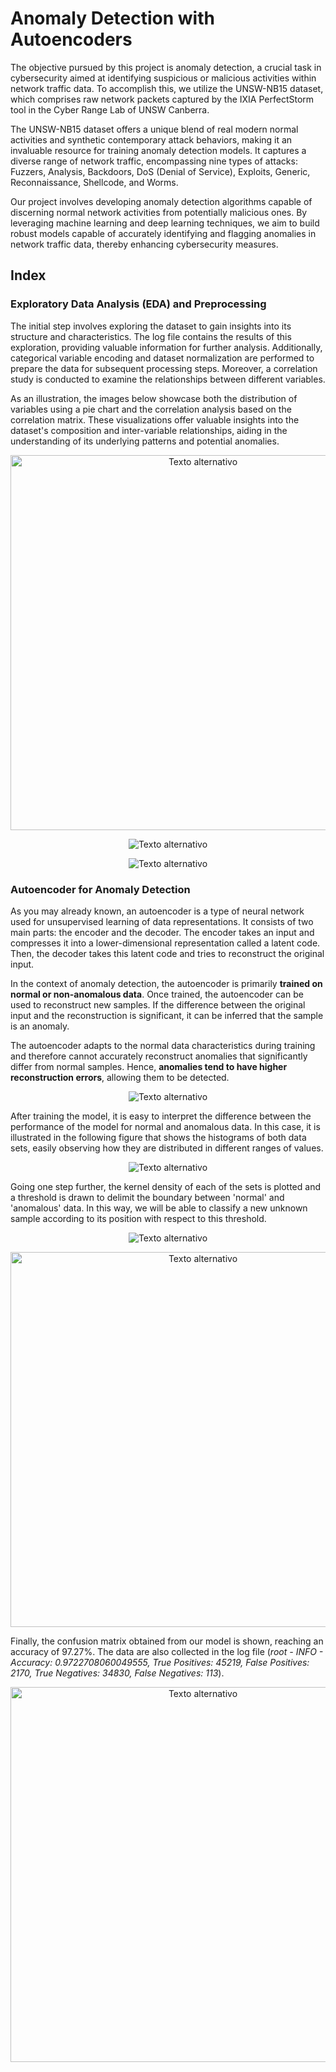 # Anomaly Detection with Autoencoders

The objective pursued by this project is anomaly detection, a crucial task in cybersecurity aimed at identifying suspicious or malicious activities within network traffic data. To accomplish this, we utilize the UNSW-NB15 dataset, which comprises raw network packets captured by the IXIA PerfectStorm tool in the Cyber Range Lab of UNSW Canberra.

The UNSW-NB15 dataset offers a unique blend of real modern normal activities and synthetic contemporary attack behaviors, making it an invaluable resource for training anomaly detection models. It captures a diverse range of network traffic, encompassing nine types of attacks: Fuzzers, Analysis, Backdoors, DoS (Denial of Service), Exploits, Generic, Reconnaissance, Shellcode, and Worms.

Our project involves developing anomaly detection algorithms capable of discerning normal network activities from potentially malicious ones. By leveraging machine learning and deep learning techniques, we aim to build robust models capable of accurately identifying and flagging anomalies in network traffic data, thereby enhancing cybersecurity measures.

## Index

### Exploratory Data Analysis (EDA) and Preprocessing
The initial step involves exploring the dataset to gain insights into its structure and characteristics. The log file contains the results of this exploration, providing valuable information for further analysis. Additionally, categorical variable encoding and dataset normalization are performed to prepare the data for subsequent processing steps. Moreover, a correlation study is conducted to examine the relationships between different variables.

As an illustration, the images below showcase both the distribution of variables using a pie chart and the correlation analysis based on the correlation matrix. These visualizations offer valuable insights into the dataset's composition and inter-variable relationships, aiding in the understanding of its underlying patterns and potential anomalies.

<p align="center">
  <img src="https://github.com/fbayomartinez/Anomaly-Detection-with-Autoencoders/blob/e899ee658cc16572d42ff9bea114d2b86c55a0e5/images/attack_pie_chart.png" alt="Texto alternativo" width="600">
</p>

<p align="center">
  <img src="https://github.com/fbayomartinez/Anomaly-Detection-with-Autoencoders/blob/2caf3d74640907e09dd5f5f65ffc0fb826e4a432/images/correlation_heatmap.png" alt="Texto alternativo">
</p>

<p align="center">
  <img src="https://github.com/fbayomartinez/Anomaly-Detection-with-Autoencoders/blob/2caf3d74640907e09dd5f5f65ffc0fb826e4a432/images/attack_cat_correlation_matrix.png" alt="Texto alternativo">
</p>

### Autoencoder for Anomaly Detection

As you may already known, an autoencoder is a type of neural network used for unsupervised learning of data representations. It consists of two main parts: the encoder and the decoder. The encoder takes an input and compresses it into a lower-dimensional representation called a latent code. Then, the decoder takes this latent code and tries to reconstruct the original input.

In the context of anomaly detection, the autoencoder is primarily **trained on normal or non-anomalous data**. Once trained, the autoencoder can be used to reconstruct new samples. If the difference between the original input and the reconstruction is significant, it can be inferred that the sample is an anomaly.

The autoencoder adapts to the normal data characteristics during training and therefore cannot accurately reconstruct anomalies that significantly differ from normal samples. Hence, **anomalies tend to have higher reconstruction errors**, allowing them to be detected.


<p align="center">
  <img src="https://github.com/fbayomartinez/Anomaly-Detection-with-Autoencoders/blob/f5985b17eb03a8a68a6790eb3bed18a04aa264ca/images/loss.png" alt="Texto alternativo">
</p>

After training the model, it is easy to interpret the difference between the performance of the model for normal and anomalous data. In this case, it is illustrated in the following figure that shows the histograms of both data sets, easily observing how they are distributed in different ranges of values.

<p align="center">
  <img src="https://github.com/fbayomartinez/Anomaly-Detection-with-Autoencoders/blob/f5985b17eb03a8a68a6790eb3bed18a04aa264ca/images/loss_distributions_hist.png" alt="Texto alternativo">
</p>

Going one step further, the kernel density of each of the sets is plotted and a threshold is drawn to delimit the boundary between 'normal' and 'anomalous' data. In this way, we will be able to classify a new unknown sample according to its position with respect to this threshold.

<p align="center">
  <img src="https://github.com/fbayomartinez/Anomaly-Detection-with-Autoencoders/blob/f5985b17eb03a8a68a6790eb3bed18a04aa264ca/images/loss_distributions.png" alt="Texto alternativo">
</p>

<p align="center">
  <img src="https://github.com/fbayomartinez/Anomaly-Detection-with-Autoencoders/blob/852e658abaee2236752346afc94fd1d6e3800b82/images/th.png" alt="Texto alternativo" width="600">
</p>

Finally, the confusion matrix obtained from our model is shown, reaching an accuracy of 97.27%. The data are also collected in the log file (*root - INFO - Accuracy: 0.9722708060049555, True Positives: 45219, False Positives: 2170, True Negatives: 34830, False Negatives: 113*).
<p align="center">
  <img src="https://github.com/fbayomartinez/Anomaly-Detection-with-Autoencoders/blob/ed45b51e6fca491bf57fd76ac03d188764d8474d/images/confusion_matrix.png" alt="Texto alternativo" width="600">
</p>



